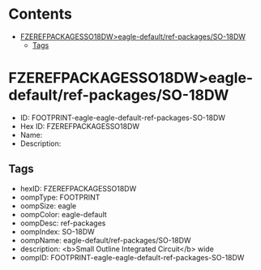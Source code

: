 



Contents
========

* [FZEREFPACKAGESSO18DW>eagle-default/ref-packages/SO-18DW](#fzerefpackagesso18dweagle-defaultref-packagesso-18dw)
	* [Tags](#tags)

# FZEREFPACKAGESSO18DW>eagle-default/ref-packages/SO-18DW

- ID: FOOTPRINT-eagle-eagle-default-ref-packages-SO-18DW
- Hex ID: FZEREFPACKAGESSO18DW
- Name: 
- Description: 

## Tags

- hexID: FZEREFPACKAGESSO18DW
- oompType: FOOTPRINT
- oompSize: eagle
- oompColor: eagle-default
- oompDesc: ref-packages
- oompIndex: SO-18DW
- oompName: eagle-default/ref-packages/SO-18DW
- description: &lt;b&gt;Small Outline Integrated Circuit&lt;/b&gt; wide
- oompID: FOOTPRINT-eagle-eagle-default-ref-packages-SO-18DW
